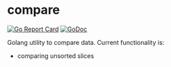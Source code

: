 # compare
[![Go Report Card](https://goreportcard.com/badge/github.com/markysand/compare)](https://goreportcard.com/report/github.com/markysand/compare)
<a href="https://godoc.org/github.com/markysand/compare"><img src="https://godoc.org/github.com/markysand/compare?status.svg" alt="GoDoc"></a>

Golang utility to compare data.
Current functionality is:
* comparing unsorted slices
